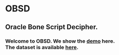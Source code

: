 # OBSD
## Oracle Bone Script Decipher.
### Welcome to OBSD. We show the [demo](http://27.17.184.197:7680/OBCdiffuser) here.<br /> The dataset is available [here](https://github.com/RomanticGodVAN/character-Evolution-Dataset).